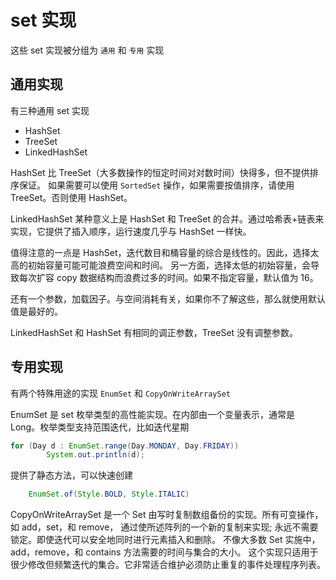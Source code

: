# set 实现

这些 set 实现被分组为 `通用` 和 `专用` 实现

## 通用实现
有三种通用 set 实现

* HashSet
* TreeSet
* LinkedHashSet

HashSet 比 TreeSet（大多数操作的恒定时间对对数时间）快得多，但不提供排序保证。
如果需要可以使用 `SortedSet` 操作，如果需要按值排序，请使用 TreeSet。否则使用 HashSet。

LinkedHashSet 某种意义上是 HashSet 和 TreeSet 的合并。通过哈希表+链表来实现，它提供了插入顺序，运行速度几乎与 HashSet 一样快。

值得注意的一点是 HashSet，迭代数目和桶容量的综合是线性的。因此，选择太高的初始容量可能可能浪费空间和时间。
另一方面，选择太低的初始容量，会导致每次扩容 copy 数据结构而浪费过多的时间。如果不指定容量，默认值为 16。

还有一个参数，加载因子。与空间消耗有关，如果你不了解这些，那么就使用默认值是最好的。

LinkedHashSet 和 HashSet 有相同的调正参数，TreeSet 没有调整参数。

## 专用实现

有两个特殊用途的实现 `EnumSet` 和 `CopyOnWriteArraySet`

EnumSet 是 set 枚举类型的高性能实现。在内部由一个变量表示，通常是 Long。枚举类型支持范围迭代，比如迭代星期
```java
for (Day d : EnumSet.range(Day.MONDAY, Day.FRIDAY))
        System.out.println(d);

```
提供了静态方法，可以快速创建

```java
    EnumSet.of(Style.BOLD, Style.ITALIC)
```

CopyOnWriteArraySet 是一个 Set 由写时复制数组备份的实现。所有可变操作，如 add，set，和 remove，
通过使所述阵列的一个新的复制来实现; 永远不需要锁定。即使迭代可以安全地同时进行元素插入和删除。
不像大多数 Set 实施中，add，remove，和 contains 方法需要的时间与集合的大小。
这个实现只适用于很少修改但频繁迭代的集合。它非常适合维护必须防止重复的事件处理程序列表。
